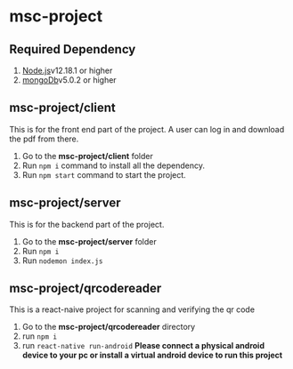 # msc-project
## Required Dependency
1. [Node.js](https://nodejs.org/en/)v12.18.1 or higher
2. [mongoDb](https://www.mongodb.com/try/download/community)v5.0.2 or higher
## msc-project/client
This is for the front end part of the project. A user can log in and download the pdf from there.
1. Go to the **msc-project/client** folder 
2. Run ```npm i``` command to install all the dependency.
3. Run ```npm start``` command to start the project.

## msc-project/server
This is for the backend part of the project.
1. Go to the **msc-project/server** folder
2. Run ```npm i``` 
3. Run ```nodemon index.js```

## msc-project/qrcodereader
This is a react-naive project for scanning and verifying the qr code
1. Go to the **msc-project/qrcodereader** directory
2. run ```npm i```
3. run ```react-native run-android``` **Please connect a physical android device to your pc or install a virtual android device to run this project**
